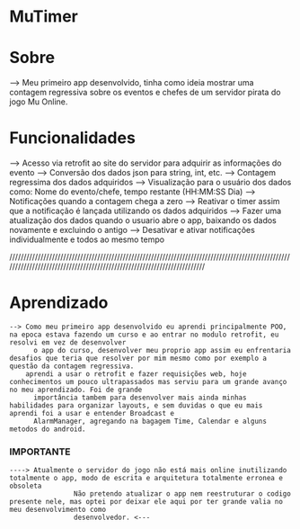 # MuTimer

# Sobre

  --> Meu primeiro app desenvolvido, tinha como ideia mostrar uma contagem regressiva sobre os eventos e chefes de um servidor pirata do jogo Mu Online.
  
# Funcionalidades

  --> Acesso via retrofit ao site do servidor para adquirir as informações do evento
  --> Conversão dos dados json para string, int, etc.
  --> Contagem regressima dos dados adquiridos
  --> Visualização para o usuário dos dados como: Nome do evento/chefe, tempo restante (HH:MM:SS Dia)
  --> Notificações quando a contagem chega a zero
  --> Reativar o timer assim que a notificação é lançada utilizando os dados adquiridos
  --> Fazer uma atualização dos dados quando o usuario abre o app, baixando os dados novamente e excluindo o antigo
  --> Desativar e ativar notificações individualmente e todos ao mesmo tempo
  
  ////////////////////////////////////////////////////////////////////////////////////////////////////////////////////////////////////////////////////////////////////////
  
  # Aprendizado
  
    --> Como meu primeiro app desenvolvido eu aprendi principalmente POO, na epoca estava fazendo um curso e ao entrar no modulo retrofit, eu resolvi em vez de desenvolver 
          o app do curso, desenvolver meu proprio app assim eu enfrentaria desafios que teria que resolver por mim mesmo como por exemplo a questão da contagem regressiva.
        aprendi a usar o retrofit e fazer requisições web, hoje conhecimentos um pouco ultrapassados mas serviu para um grande avanço no meu aprendizado. Foi de grande
          importância tambem para desenvolver mais ainda minhas habilidades para organizar layouts, e sem duvidas o que eu mais aprendi foi a usar e entender Broadcast e
          AlarmManager, agregando na bagagem Time, Calendar e alguns metodos do android.
          
### IMPORTANTE ### 

    ----> Atualmente o servidor do jogo não está mais online inutilizando totalmente o app, modo de escrita e arquitetura totalmente erronea e obsoleta
                    Não pretendo atualizar o app nem reestruturar o codigo presente nele, mas optei por deixar ele aqui por ter grande valia no meu desenvolvimento como 
                    desenvolvedor. <---
